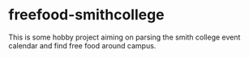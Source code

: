 # freefood-smithcollege
This is some hobby project aiming on parsing the smith college event calendar and find free food around campus.
